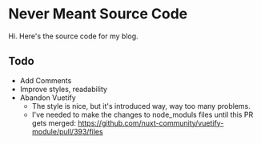 # Never Meant Source Code
Hi. Here's the source code for my blog.

## Todo
- Add Comments
- Improve styles, readability
- Abandon Vuetify
  - The style is nice, but it's introduced way, way too many problems.
  - I've needed to make the changes to node_moduls files until this PR gets merged: https://github.com/nuxt-community/vuetify-module/pull/393/files